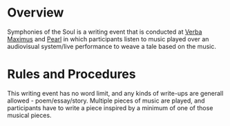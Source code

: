 <!-- TITLE: Symphonies Of The Soul-->
<!-- SUBTITLE: When words fail, music speaks-->

# Overview 
Symphonies of the Soul is a writing event that is conducted at [Verba Maximus](/fests/vm) and [Pearl](/fests/Pearl) in which participants listen to music played over an audiovisual system/live performance to weave a tale based on the music.

# Rules and Procedures
This writing event has no word limit, and any kinds of write-ups are generall allowed - poem/essay/story. Multiple pieces of music are played, and participants have to write a piece inspired by a minimum of one of those musical pieces.